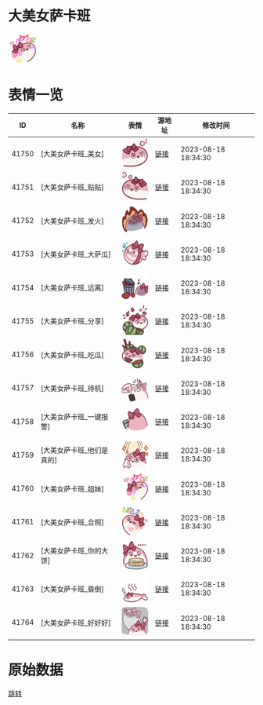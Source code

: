 # 大美女萨卡班

<img src="./cover.png" height="60" alt="cover" />

# 表情一览

|ID|名称|表情|源地址|修改时间|
|----|----|----|----|----|
|41750|[大美女萨卡班_美女]|<img src="./pic/041750_%5B大美女萨卡班_美女%5D.png" height="60" alt="美女"/>|[链接](https://i0.hdslb.com/bfs/garb/a2e67c0a579f8e40e8dfa73a577ecea6501e0db3.png)|2023-08-18 18:34:30|
|41751|[大美女萨卡班_贴贴]|<img src="./pic/041751_%5B大美女萨卡班_贴贴%5D.png" height="60" alt="贴贴"/>|[链接](https://i0.hdslb.com/bfs/garb/bde934ca04c5007f583d36c241347aeccb472e58.png)|2023-08-18 18:34:30|
|41752|[大美女萨卡班_发火]|<img src="./pic/041752_%5B大美女萨卡班_发火%5D.png" height="60" alt="发火"/>|[链接](https://i0.hdslb.com/bfs/garb/b4224a6be244fff256d98b8515d7b3214d671da0.png)|2023-08-18 18:34:30|
|41753|[大美女萨卡班_大萨瓜]|<img src="./pic/041753_%5B大美女萨卡班_大萨瓜%5D.png" height="60" alt="大萨瓜"/>|[链接](https://i0.hdslb.com/bfs/garb/c829a131d68ef847f16118ae44e8e7999eedd761.png)|2023-08-18 18:34:30|
|41754|[大美女萨卡班_远离]|<img src="./pic/041754_%5B大美女萨卡班_远离%5D.png" height="60" alt="远离"/>|[链接](https://i0.hdslb.com/bfs/garb/f4356e616cd8320d70380db2db00a2c195c83c4d.png)|2023-08-18 18:34:30|
|41755|[大美女萨卡班_分享]|<img src="./pic/041755_%5B大美女萨卡班_分享%5D.png" height="60" alt="分享"/>|[链接](https://i0.hdslb.com/bfs/garb/e177e60e9129d90440d9a1bc72de870b1a72adff.png)|2023-08-18 18:34:30|
|41756|[大美女萨卡班_吃瓜]|<img src="./pic/041756_%5B大美女萨卡班_吃瓜%5D.png" height="60" alt="吃瓜"/>|[链接](https://i0.hdslb.com/bfs/garb/d082d219d9637ab13515feeb77792bb498836ad1.png)|2023-08-18 18:34:30|
|41757|[大美女萨卡班_待机]|<img src="./pic/041757_%5B大美女萨卡班_待机%5D.png" height="60" alt="待机"/>|[链接](https://i0.hdslb.com/bfs/garb/48cd80d975d0c2d93d5b2a84fb7fce99bb28730e.png)|2023-08-18 18:34:30|
|41758|[大美女萨卡班_一键报警]|<img src="./pic/041758_%5B大美女萨卡班_一键报警%5D.png" height="60" alt="一键报警"/>|[链接](https://i0.hdslb.com/bfs/garb/b9c6104cd204ca844ce68255f8694160432beb23.png)|2023-08-18 18:34:30|
|41759|[大美女萨卡班_他们是真的]|<img src="./pic/041759_%5B大美女萨卡班_他们是真的%5D.png" height="60" alt="他们是真的"/>|[链接](https://i0.hdslb.com/bfs/garb/75985dad90994ae51ce775e72de3a1231a1f156e.png)|2023-08-18 18:34:30|
|41760|[大美女萨卡班_姐妹]|<img src="./pic/041760_%5B大美女萨卡班_姐妹%5D.png" height="60" alt="姐妹"/>|[链接](https://i0.hdslb.com/bfs/garb/b19a59e0079591f53ad5a42af1afb512ce29da87.png)|2023-08-18 18:34:30|
|41761|[大美女萨卡班_合照]|<img src="./pic/041761_%5B大美女萨卡班_合照%5D.png" height="60" alt="合照"/>|[链接](https://i0.hdslb.com/bfs/garb/9ea6829e5371fb9afe6bf2c0c6b0a57752943ad5.png)|2023-08-18 18:34:30|
|41762|[大美女萨卡班_你的大饼]|<img src="./pic/041762_%5B大美女萨卡班_你的大饼%5D.png" height="60" alt="你的大饼"/>|[链接](https://i0.hdslb.com/bfs/garb/75119ef14c63a6271bc2eb44f1b238857189047b.png)|2023-08-18 18:34:30|
|41763|[大美女萨卡班_昏倒]|<img src="./pic/041763_%5B大美女萨卡班_昏倒%5D.png" height="60" alt="昏倒"/>|[链接](https://i0.hdslb.com/bfs/garb/1c271df01e64e6df2375261ae9e72634532a343b.png)|2023-08-18 18:34:30|
|41764|[大美女萨卡班_好好好]|<img src="./pic/041764_%5B大美女萨卡班_好好好%5D.png" height="60" alt="好好好"/>|[链接](https://i0.hdslb.com/bfs/garb/9675f9c7dea77182873f511aa95aa660c9932bcb.png)|2023-08-18 18:34:30|

# 原始数据

[跳转](./raw.json)

